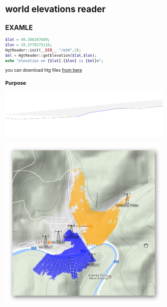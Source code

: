 # world elevations reader


## EXAMLE
```php
$lat = 49.386287689;
$lon = 19.3770275116;
HgtReader::init(__DIR__."/m34",3);
$el = HgtReader::getElevation($lat,$lon);
echo "elevation on {$lat},{$lon} is {$el}m";
```

you can download htg files [from here](http://www.viewfinderpanoramas.org/Coverage%20map%20viewfinderpanoramas_org3.htm)

### Purpose

![usage1](https://raw.githubusercontent.com/tito10047/hgt-reader/master/example2.png)

![usage2](https://raw.githubusercontent.com/tito10047/hgt-reader/master/example.png)
